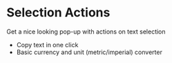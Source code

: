 # Selection Actions
Get a nice looking pop-up with actions on text selection
* Copy text in one click
* Basic currency and unit (metric/imperial) converter
